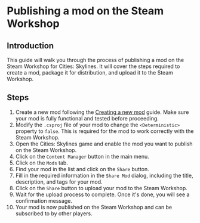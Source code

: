 # Publishing a mod on the Steam Workshop

## Introduction

This guide will walk you through the process of publishing a mod on the Steam Workshop for Cities: Skylines. It will cover the steps required to create a mod, package it for distribution, and upload it to the Steam Workshop.

## Steps

1. Create a new mod following the [Creating a new mod](gui-007.md) guide. Make sure your mod is fully functional and tested before proceeding.
2. Modify the `.csproj` file of your mod to change the `<Deterministic>` property to `false`. This is required for the mod to work correctly with the Steam Workshop.
3. Open the Cities: Skylines game and enable the mod you want to publish on the Steam Workshop.
4. Click on the `Content Manager` button in the main menu.
5. Click on the `Mods` tab.
6. Find your mod in the list and click on the `Share` button.
7. Fill in the required information in the `Share Mod` dialog, including the title, description, and tags for your mod.
8. Click on the `Share` button to upload your mod to the Steam Workshop.
9. Wait for the upload process to complete. Once it's done, you will see a confirmation message.
10. Your mod is now published on the Steam Workshop and can be subscribed to by other players.
